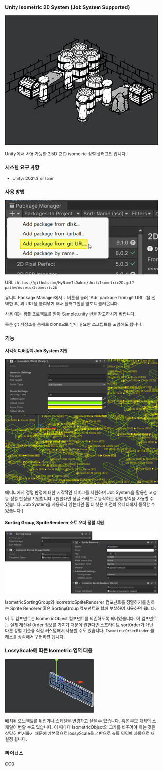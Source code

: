 ### Unity Isometric 2D System (Job System Supported)

![](https://github.com/MyNameIsDabin/UnityIsometric2D/blob/master/Guides/Overview.png)

Unity 에서 사용 가능한 2.5D (2D) isometric 정렬 플러그인 입니다.

### 시스템 요구 사항
- Unity: 2021.3 or later

### 사용 방법

![](https://github.com/MyNameIsDabin/UnityIsometric2D/blob/master/Guides/GitGuide.png)

URL : `https://github.com/MyNameIsDabin/UnityIsometric2D.git?path=/Assets/Isometric2D`

유니티 Package Manager에서 + 버튼을 눌러 'Add package from git URL..'을 선택한 후, 위 URL을 붙여넣기 해서 플러그인을 임포트 불러옵니다.

사용 예는 샘플 프로젝트를 받아 Sample.unity 씬을 참고하시기 바랍니다.

혹은 git 저장소를 통째로 clone으로 받아 필요한 스크립트를 포함해도 됩니다.

### 기능

#### 시각적 디버깅과 Job System 지원

![](https://github.com/MyNameIsDabin/UnityIsometric2D/blob/master/Guides/Feature1.png)

에디터에서 정렬 판정에 대한 시각적인 디버그를 지원하며 Job System을 활용한 고성능 정렬 판정을 지원합니다. (원한다면 싱글 스레드로 동작하는 정렬 방식을 사용할 수 있습니다. Job System을 사용하지 않는다면 좀 더 낮은 버전의 유니티에서 동작할 수 있습니다.)

#### Sorting Group, Sprite Renderer 소트 오더 정렬 지원

![](https://github.com/MyNameIsDabin/UnityIsometric2D/blob/master/Guides/Feature2.png)

IsometricSortingGroup와 IsometricSpriteRenderer 컴포넌트를 정렬하기를 원하는 Sprite Renderer 혹은 SortingGroup 컴포넌트와 함께 부착하여 사용하면 됩니다.

이 두 컴포넌트는 IsometricObject 컴포넌트를 의존하도록 되어있습니다. 이 컴포넌트는 실제 계산된 Order 정보를 가지기 때문에 원한다면 스프라이트 sortOrder가 아닌 다른 정렬 기준을 직접 커스텀해서 사용할 수도 있습니다. `IsometricOrderBinder` 클래스를 상속해서 구현하면 됩니다.

### LossyScale에 따른 Isometric 영역 대응

![](https://github.com/MyNameIsDabin/UnityIsometric2D/blob/master/Guides/Feature3.gif)

배치된 오브젝트를 뒤집거나 스케일을 변경하고 싶을 수 있습니다. 혹은 부모 개체의 스케일이 변할 수도 있습니다. 이 때마다 IsometricObject의 크기를 바꾸어야 하는 것은 상당히 번거롭기 때문에 기본적으로 lossyScale을 기반으로 충돌 영역이 자동으로 재설정 됩니다.

### 라이선스
[CC0](https://creativecommons.org/publicdomain/zero/1.0/)